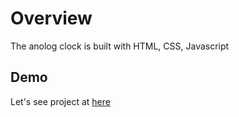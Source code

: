 # Overview
The anolog clock is built with HTML, CSS, Javascript

## Demo
Let's see project at [here](https://votruonglam2109.github.io/analog-clock-2/)
